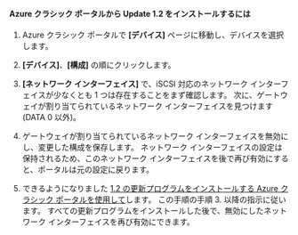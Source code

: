 
#### Azure クラシック ポータルから Update 1.2 をインストールするには

1. Azure クラシック ポータルで **[デバイス]** ページに移動し、デバイスを選択します。

2. **[デバイス]**、**[構成]** の順にクリックします。

3. **[ネットワーク インターフェイス]** で、iSCSI 対応のネットワーク インターフェイスが少なくとも 1 つは存在することをまず確認します。 次に、ゲートウェイが割り当てられているネットワーク インターフェイスを見つけます (DATA 0 以外)。

4. ゲートウェイが割り当てられているネットワーク インターフェイスを無効にし、変更した構成を保存します。 ネットワーク インターフェイスの設定は保持されるため、このネットワーク インターフェイスを後で再び有効にすると、ポータルは元の設定に戻ります。

7. できるようになりました [1.2 の更新プログラムをインストールする Azure クラシック ポータルを使用して](#install-update-12-via-the-azure-portal)します。 この手順の手順 3. 以降の指示に従います。 すべての更新プログラムをインストールした後で、無効にしたネットワーク インターフェイスを再び有効にできます。









